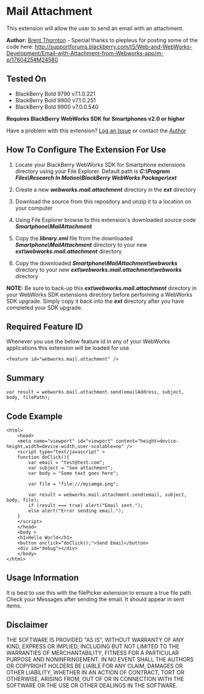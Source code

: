 # Mail Attachment
This extension will allow the user to send an email with an attachment.

**Author:** [Brent Thornton](https://github.com/bthornton32) - Special thanks to plepleus for posting some of the code here: http://supportforums.blackberry.com/t5/Web-and-WebWorks-Development/Email-with-Attachment-from-Webworks-app/m-p/1760425#M24580

## Tested On

* BlackBerry Bold 9790 v7.1.0.221
* BlackBerry Bold 9900 v7.1.0.251
* BlackBerry Bold 9900 v7.0.0.540

**Requires BlackBerry WebWorks SDK for Smartphones v2.0 or higher**

Have a problem with this extension?  [Log an Issue](https://github.com/blackberry/WebWorks-Community-APIs/issues) or contact the [Author](https://github.com/bthornton32)

## How To Configure The Extension For Use

1. Locate your BlackBerry WebWorks SDK for Smartphone extensions directory using your File Explorer.  Default path is _**C:\Program Files\Research In Motion\BlackBerry WebWorks Packager\ext**_

2. Create a new _**webworks.mail.attachment**_ directory in the _**ext**_ directory

3. Download the source from this repository and unzip it to a location on your computer

4. Using File Explorer browse to this extension's downloaded source code _**Smartphone\MailAttachment**_

5. Copy the _**library.xml**_ file from the downloaded _**Smartphone\MailAttachment**_ directory to your new _**ext\webworks.mail.attachment**_ directory

6. Copy the downloaded _**Smartphone\MailAttachment\webworks**_ directory to your new _**ext\webworks.mail.attachment\webworks**_ directory

**NOTE:** Be sure to back-up this _**ext\webworks.mail.attachment**_ directory in your WebWorks SDK extensions directory before performing a WebWorks SDK upgrade. Simply copy it back into the _**ext**_ directory after you have completed your SDK upgrade.

## Required Feature ID
Whenever you use the below feature id in any of your WebWorks applications this extension will be loaded for use.

    <feature id="webworks.mail.attachment" />

## Summary

	var result = webworks.mail.attachment.send(emailAddress, subject, body, filePath);

   
## Code Example
	<html>
		<head>
		<meta name="viewport" id="viewport" content="height=device-height,width=device-width,user-scalable=no" />
		<script type="text/javascript" >
		function doClick(){
			var email = "test@test.com";
			var subject = "See attachment";
			var body = "Some text goes here";

			var file = "file:///myiamge.png";

		    var result = webworks.mail.attachment.send(email, subject, body, file);
		    if (result === true) alert("Email sent.");
		    else alert("Error sending email.");
		}
		</script>
		</head>
		<body >
		<h1>Hello World</h1>
		<button onclick="doClick();">Send Email</button> 
		<div id="debug"></div>
		</body>
	</html>
    

## Usage Information
It is best to use this with the filePicker extension to ensure a true file path. Check your Messages after sending the email. It should appear in sent items.

## Disclaimer

THE SOFTWARE IS PROVIDED "AS IS", WITHOUT WARRANTY OF ANY KIND, EXPRESS OR IMPLIED, INCLUDING BUT NOT LIMITED TO THE WARRANTIES OF MERCHANTABILITY, FITNESS FOR A PARTICULAR PURPOSE AND NONINFRINGEMENT. IN NO EVENT SHALL THE AUTHORS OR COPYRIGHT HOLDERS BE LIABLE FOR ANY CLAIM, DAMAGES OR OTHER LIABILITY, WHETHER IN AN ACTION OF CONTRACT, TORT OR OTHERWISE, ARISING FROM, OUT OF OR IN CONNECTION WITH THE SOFTWARE OR THE USE OR OTHER DEALINGS IN THE SOFTWARE.


